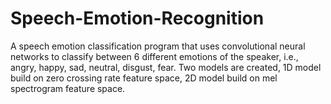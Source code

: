 # Speech-Emotion-Recognition
 A speech emotion classification program that uses convolutional neural networks to classify between 6 different emotions of the speaker, i.e., angry, happy, sad, neutral, disgust, fear.
Two models are created, 1D model build on zero crossing rate feature space, 2D model build on mel spectrogram feature space.

